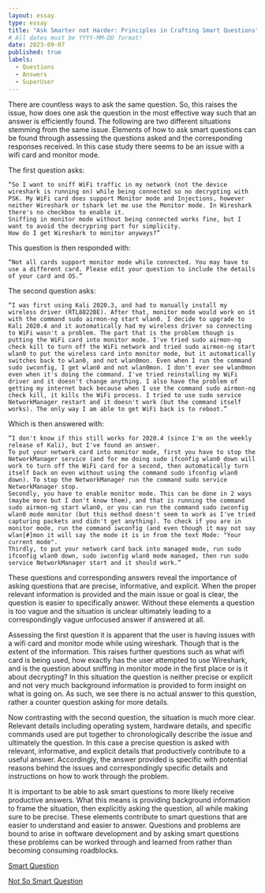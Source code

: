 ```yaml
---
layout: essay
type: essay
title: "Ask Smarter not Harder: Principles in Crafting Smart Questions"
# All dates must be YYYY-MM-DD format!
date: 2023-09-07
published: true
labels:
  - Questions
  - Answers
  - SuperUser
---
```


  There are countless ways to ask the same question. So, this raises the issue, how does one ask the question in the most effective way such that an answer is efficiently found. The following are two different situations stemming from the same issue. Elements of how to ask smart questions can be found through assessing the questions asked and the corresponding responses received. In this case study there seems to be an issue with a wifi card and monitor mode. 
  
The first question asks: 

```
“So I want to sniff WiFi traffic in my network (not the device wireshark is running on) while being connected so no decrypting with PSK. My WiFi card does support Monitor mode and Injections, however neither Wireshark or tshark let me use the Monitor mode. In Wireshark there's no checkbox to enable it.
Sniffing in monitor mode without being connected works fine, but I want to avoid the decrypring part for simplicity.
How do I get Wireshark to monitor anyways?”
```
This question is then responded with: 
```
“Not all cards support monitor mode while connected. You may have to use a different card. Please edit your question to include the details of your card and OS.”
```
The second question asks: 
```
“I was first using Kali 2020.3, and had to manually install my wireless driver (RTL8822BE). After that, monitor mode would work on it with the command sudo airmon-ng start wlan0. I decide to upgrade to Kali 2020.4 and it automatically had my wireless driver so connecting to WiFi wasn't a problem. The part that is the problem though is putting the WiFi card into monitor mode. I've tried sudo airmon-ng check kill to turn off the WiFi network and tried sudo airmon-ng start wlan0 to put the wireless card into monitor mode, but it automatically switches back to wlan0, and not wlan0mon. Even when I run the command sudo iwconfig, I get wlan0 and not wlan0mon. I don't ever see wlan0mon even when it's doing the command. I've tried reinstalling my WiFi driver and it doesn't change anything. I also have the problem of getting my internet back because when I use the command sudo airmon-ng check kill, it kills the WiFi process. I tried to use sudo service NetworkManager restart and it doesn't work (but the command itself works). The only way I am able to get WiFi back is to reboot.”
```
Which is then answered with: 
```
“I don't know if this still works for 2020.4 (since I'm on the weekly release of Kali), but I've found an answer.
To put your network card into monitor mode, first you have to stop the NetworkManager service (and for me doing sudo ifconfig wlan0 down will work to turn off the WiFi card for a second, then automatically turn itself back on even without using the command sudo ifconfig wlan0 down). To stop the NetworkManager run the command sudo service NetworkManager stop.
Secondly, you have to enable monitor mode. This can be done in 2 ways (maybe more but I don't know them), and that is running the command sudo airmon-ng start wlan0, or you can run the command sudo iwconfig wlan0 mode monitor (but this method doesn't seem to work as I've tried capturing packets and didn't get anything). To check if you are in monitor mode, run the command iwconfig (and even though it may not say wlan[#]mon it will say the mode it is in from the text Mode: "Your current mode".
Thirdly, to put your network card back into managed mode, run sudo ifconfig wlan0 down, sudo iwconfig wlan0 mode managed, then run sudo service NetworkManager start and it should work.”
```

  These questions and corresponding answers reveal the importance of asking questions that are precise, informative, and explicit. When the proper relevant information is provided and the main issue or goal is clear, the question is easier to specifically answer. Without these elements a question is too vague and the situation is unclear ultimately leading to a correspondingly vague unfocused answer if answered at all. 

  Assessing the first question it is apparent that the user is having issues with a wifi card and monitor mode while using wireshark. Though that is the extent of the information. This raises further questions such as what wifi card is being used, how exactly has the user attempted to use Wireshark, and is the question about sniffing in monitor mode in the first place or is it about decrypting? In this situation the question is neither precise or explicit and not very much background information is provided to form insight on what is going on. As such, we see there is no actual answer to this question, rather a counter question asking for more details. 

  Now contrasting with the second question, the situation is much more clear. Relevant details including operating system, hardware details, and specific commands used are put together to chronologically describe the issue and ultimately the question. In this case a precise question is asked with relevant, informative, and explicit details that productively contribute to a useful answer. Accordingly, the answer provided is specific with potential reasons behind the issues and correspondingly specific details and instructions on how to work through the problem. 

  It is important to be able to ask smart questions to more likely receive productive answers. What this means is providing background information to frame the situation, then explicitly asking the question, all while making sure to be precise. These elements contribute to smart questions that are easier to understand and easier to answer. Questions and problems are bound to arise in software development and by asking smart questions these problems can be worked through and learned from rather than becoming consuming roadblocks. 

<a href="https://superuser.com/questions/1613863/kali-linux-2020-4-not-going-into-monitor-mode">Smart Question</a>

<a href="https://superuser.com/questions/1655948/sniffing-with-wireshark-monitor-mode-not-available">Not So Smart Question</a>

